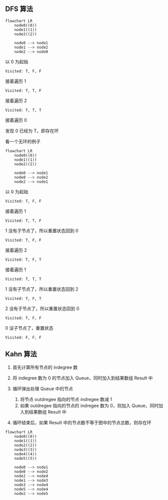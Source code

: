## DFS 算法

```mermaid
flowchart LR
    node0((0))
    node1((1))
    node2((2))

    node0 --> node1
    node1 --> node2
    node2 --> node0
```

以 0 为起始

```
Visited: T, F, F
```

接着遍历 1

```
Visited: T, T, F
```

接着遍历 2

```
Visited: T, T, T
```

接着遍历 0

发现 0 已经为 T，即存在环

看一个无环的例子

```mermaid
flowchart LR
    node0((0))
    node1((1))
    node2((2))

    node0 --> node1
    node0 --> node2
    node2 --> node1
```

以 0 为起始

```
Visited: T, F, F
```

接着遍历 1

```
Visited: T, T, F
```

1 没有子节点了，所以重置状态回到 0

```
Visited: T, F, F
```

接着遍历 2

```
Visited: T, F, T
```

接着遍历 1

```
Visited: T, T, T
```

1 没有子节点了，所以重置状态回到 2

```
Visited: T, F, T
```

2 没有子节点了，所以重置状态回到 0

```
Visited: T, F, F
```

0 没子节点了，重置状态

```
Visited: F, F, F
```

## Kahn 算法

1. 首先计算所有节点的 indegree 数

2. 将 indegree 数为 0 的节点加入 Queue，同时加入到结果数组 Result 中

3. 循环弹出处理 Queue 中的节点

   1. 将节点 outdregee 指向的节点 indregee 数减 1
   2. 如果 outdregee 指向的节点的 indregee 数为 0，则加入 Queue，同时加入到结果数组 Result 中

4. 循环结束后，如果 Result 中的节点数不等于图中的节点总数，则存在环


```mermaid
flowchart LR
    node0((0))
    node1((1))
    node2((2))
    node3((3))
    node4((4))
    node5((5))

    node0 --> node1
    node0 --> node2
    node2 --> node4
    node1 --> node3
    node3 --> node4
    node5 --> node4
    node2 --> node5
```